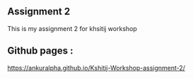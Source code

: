 ## Assignment 2
This is my assignment 2 for khsitij workshop
## Github pages :
https://ankuralpha.github.io/Kshitij-Workshop-assignment-2/
